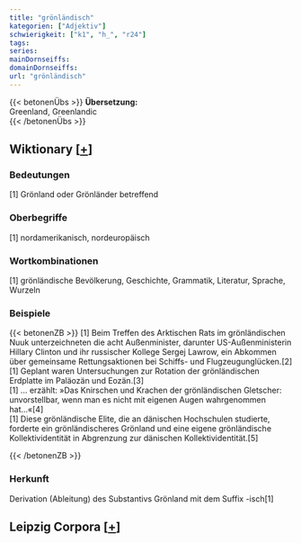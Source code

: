 ```yaml
---
title: "grönländisch"
kategorien: ["Adjektiv"]
schwierigkeit: ["k1", "h_", "r24"]
tags:
series:
mainDornseiffs:
domainDornseiffs:
url: "grönländisch"
---
```


{{< betonenÜbs >}}
**Übersetzung:**  
Greenland, Greenlandic  
{{< /betonenÜbs >}}

## Wiktionary [[+](https://de.wiktionary.org/wiki/grönländisch)]

### Bedeutungen
[1] Grönland oder Grönländer betreffend  

### Oberbegriffe
[1] nordamerikanisch, nordeuropäisch  

### Wortkombinationen
[1] grönländische Bevölkerung, Geschichte, Grammatik, Literatur, Sprache, Wurzeln  

### Beispiele
{{< betonenZB >}}
[1] Beim Treffen des Arktischen Rats im grönländischen Nuuk unterzeichneten die acht Außenminister, darunter US-Außenministerin Hillary Clinton und ihr russischer Kollege Sergej Lawrow, ein Abkommen über gemeinsame Rettungsaktionen bei Schiffs- und Flugzeugunglücken.[2]  
[1] Geplant waren Untersuchungen zur Rotation der grönländischen Erdplatte im Paläozän und Eozän.[3]  
[1] … erzählt: »Das Knirschen und Krachen der grönländischen Gletscher: unvorstellbar, wenn man es nicht mit eigenen Augen wahrgenommen hat…«[4]  
[1] Diese grönländische Elite, die an dänischen Hochschulen studierte, forderte ein grönländischeres Grönland und eine eigene grönländische Kollektividentität in Abgrenzung zur dänischen Kollektividentität.[5]  

{{< /betonenZB >}}
### Herkunft
Derivation (Ableitung) des Substantivs Grönland mit dem Suffix -isch[1]  


## Leipzig Corpora [[+](https://corpora.uni-leipzig.de/en/res?word=grönländisch&corpusId=deu_newscrawl-public_2018)]

